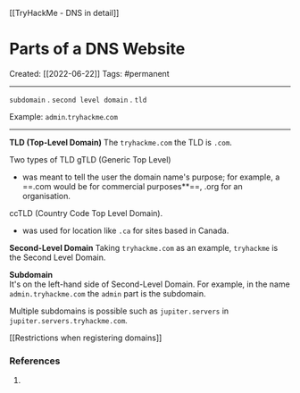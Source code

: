 [[TryHackMe - DNS in detail]]

# Parts of a DNS Website
Created:  [[2022-06-22]]
Tags: #permanent  

---
`subdomain` . `second level domain` . `tld`

Example: `admin`.`tryhackme`.`com`

---
**TLD (Top-Level Domain)**
The `tryhackme.com` the TLD is `.com`. 

Two types of TLD
gTLD (Generic Top Level) 
- was meant to tell the user the domain name's purpose; for example, a ==.com would be for commercial purposes**==, .org for an organisation.

ccTLD (Country Code Top Level Domain). 
- was used for location like `.ca` for sites based in Canada.



**Second-Level Domain**
Taking `tryhackme.com` as an example, `tryhackme` is the Second Level Domain. 



**Subdomain**  
It's on the left-hand side of Second-Level Domain. For example, in the name `admin.tryhackme.com` the `admin` part is the subdomain. 

Multiple subdomains is possible such as `jupiter.servers`  in `jupiter.servers.tryhackme.com`.



[[Restrictions when registering domains]]












### References
1. 